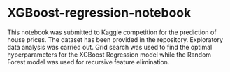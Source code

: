 # XGBoost-regression-notebook

This notebook was submitted to Kaggle competition for the prediction of house prices. The dataset has been provided in the repository. Exploratory data analysis was carried out. Grid search was used to find the optimal hyperparameters for the XGBoost Regression model while the Random Forest model was used for recursive feature elimination.
